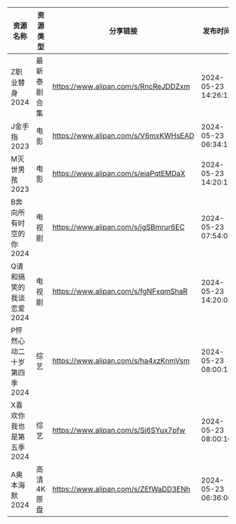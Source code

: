 | 资源名称            | 资源类型   | 分享链接                                 | 发布时间                |
| --------------- | ------ | ------------------------------------ | ------------------- |
| Z职业替身2024       | 最新泰剧合集 | https://www.alipan.com/s/RncReJDDZxm | 2024-05-23 14:26:12 |
| J金手指2023        | 电影     | https://www.alipan.com/s/V6mxKWHsEAD | 2024-05-23 06:34:11 |
| M灭世男孩2023       | 电影     | https://www.alipan.com/s/eiaPqtEMDaX | 2024-05-23 14:20:12 |
| B奔向所有时空的你2024   | 电视剧    | https://www.alipan.com/s/jgSBmrur6EC | 2024-05-23 07:54:07 |
| Q请和搞笑的我谈恋爱2024  | 电视剧    | https://www.alipan.com/s/fgNFxqmShaR | 2024-05-23 14:20:08 |
| P怦然心动二十岁第四季2024 | 综艺     | https://www.alipan.com/s/ha4xzKnmVsm | 2024-05-23 08:00:11 |
| X喜欢你我也是第五季2024  | 综艺     | https://www.alipan.com/s/Si6SYux7pfw | 2024-05-23 08:00:10 |
| A奥本海默2024       | 高清4K原盘 | https://www.alipan.com/s/ZEfWaDD3ENh | 2024-05-23 06:36:06 |
